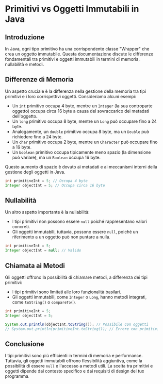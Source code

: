 # Primitivi vs Oggetti Immutabili in Java

## Introduzione
In Java, ogni tipo primitivo ha una corrispondente classe "Wrapper" che crea un oggetto immutabile. Questa documentazione discute le differenze fondamentali tra primitivi e oggetti immutabili in termini di memoria, nullabilità e metodi.

## Differenze di Memoria
Un aspetto cruciale è la differenza nella gestione della memoria tra tipi primitivi e i loro corrispettivi oggetti. Consideriamo alcuni esempi:
- Un `int` primitivo occupa 4 byte, mentre un `Integer` (la sua controparte oggetto) occupa circa 16 byte a causa del sovraccarico dei metadati dell'oggetto.
- Un `long` primitivo occupa 8 byte, mentre un `Long` può occupare fino a 24 byte.
- Analogamente, un `double` primitivo occupa 8 byte, ma un `Double` può richiedere fino a 24 byte.
- Un `char` primitivo occupa 2 byte, mentre un `Character` può occupare fino a 16 byte.
- Un `boolean` primitivo occupa tipicamente meno spazio (la dimensione può variare), ma un `Boolean` occupa 16 byte.

Questo aumento di spazio è dovuto ai metadati e ai meccanismi interni della gestione degli oggetti in Java.

```java
int primitiveInt = 5; // Occupa 4 byte
Integer objectInt = 5; // Occupa circa 16 byte
```

## Nullabilità
Un altro aspetto importante è la nullabilità:
- I tipi primitivi non possono essere `null` poiché rappresentano valori concreti.
- Gli oggetti immutabili, tuttavia, possono essere `null`, poiché un riferimento a un oggetto può non puntare a nulla.

```java
int primitiveInt = 5;
Integer objectInt = null; // Valido
```

## Chiamata ai Metodi
Gli oggetti offrono la possibilità di chiamare metodi, a differenza dei tipi primitivi:
- I tipi primitivi sono limitati alle loro funzionalità basilari.
- Gli oggetti immutabili, come `Integer` o `Long`, hanno metodi integrati, come `toString()` o `compareTo()`.

```java
int primitiveInt = 5;
Integer objectInt = 5;

System.out.println(objectInt.toString()); // Possibile con oggetti
// System.out.println(primitiveInt.toString()); // Errore con primitivi
```

## Conclusione
I tipi primitivi sono più efficienti in termini di memoria e performance. Tuttavia, gli oggetti immutabili offrono flessibilità aggiuntiva, come la possibilità di essere `null` e l'accesso a metodi utili. La scelta tra primitivi e oggetti dipende dal contesto specifico e dai requisiti di design del tuo programma.
